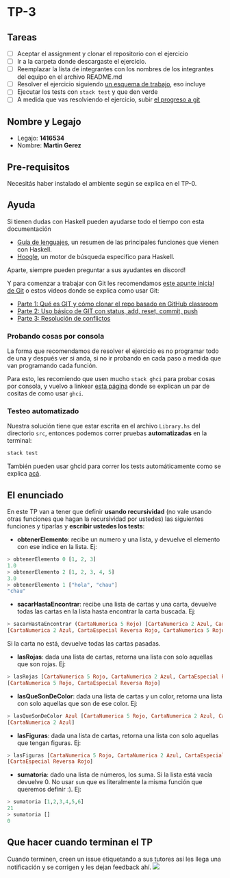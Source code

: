 # TP-3

## Tareas

- [ ] Aceptar el assignment y clonar el repositorio con el ejercicio
- [ ] Ir a la carpeta donde descargaste el ejercicio.
- [ ] Reemplazar la lista de integrantes con los nombres de los integrantes del equipo en el archivo README.md
- [ ] Resolver el ejercicio siguiendo [un esquema de trabajo](https://github.com/pdep-utn/enunciados-miercoles-noche/blob/master/pages/haskell/trabajo.md), eso incluye
- [ ] Ejecutar los tests con `stack test` y que den verde
- [ ] A medida que vas resolviendo el ejercicio, subir [el progreso a git](https://github.com/pdep-utn/enunciados-miercoles-noche/blob/master/pages/git/resolverConflictos.md)

## Nombre y Legajo

- Legajo: **1416534**
- Nombre: **Martin Gerez**

## Pre-requisitos

Necesitás haber instalado el ambiente según se explica en el TP-0.

## Ayuda

Si tienen dudas con Haskell pueden ayudarse todo el tiempo con esta documentación

- [Guía de lenguajes](https://docs.google.com/document/d/1oJ-tyQJoBtJh0kFcsV9wSUpgpopjGtoyhJdPUdjFIJQ/edit?usp=sharing), un resumen de las principales funciones que vienen con Haskell.
- [Hoogle](https://www.haskell.org/hoogle/), un motor de búsqueda específico para Haskell.

Aparte, siempre pueden preguntar a sus ayudantes en discord!

Y para comenzar a trabajar con Git les recomendamos [este apunte inicial de Git](https://docs.google.com/document/d/1ozqfYCwt-37stynmgAd5wJlNOFKWYQeIZoeqXpAEs0I/edit) o estos videos donde se explica como usar Git:
- [Parte 1: Qué es GIT y cómo clonar el repo basado en GitHub classroom](https://www.youtube.com/watch?v=rRKe7l-ZNvM)
- [Parte 2: Uso básico de GIT con status, add, reset, commit, push](https://www.youtube.com/watch?v=OgasfM5qJJE)
- [Parte 3: Resolución de conflictos](https://www.youtube.com/watch?v=sKcN7cWFniw)

### Probando cosas por consola

La forma que recomendamos de resolver el ejercicio es no programar todo de una y después ver si anda, si no ir probando en cada paso a medida que van programando cada función.

Para esto, les recomiendo que usen mucho `stack ghci` para probar cosas por consola, y vuelvo a linkear [esta página](https://github.com/pdep-utn/enunciados-miercoles-noche/blob/master/pages/haskell/trabajo.md#comandos-%C3%BAtiles) donde se explican un par de cositas de como usar `ghci`.

### Testeo automatizado

Nuestra solución tiene que estar escrita en el archivo `Library.hs` del directorio `src`, entonces podemos correr pruebas **automatizadas** en la terminal:

```bash
stack test
```

También pueden usar ghcid para correr los tests automáticamente como se explica [acá](https://github.com/pdepviernestm/2021-clases/blob/main/clase-02/correrTestsMasRapidoConGhcid.md).

## El enunciado

En este TP van a tener que definir **usando recursividad** (no vale usando otras funciones que hagan la recursividad por ustedes) las siguientes funciones y tiparlas y **escribir ustedes los tests**:

- **obtenerElemento**: recibe un numero y una lista, y devuelve el elemento con ese indice en la lista. Ej:
```haskell
> obtenerElemento 0 [1, 2, 3]
1.0
> obtenerElemento 2 [1, 2, 3, 4, 5]
3.0
> obtenerElemento 1 ["hola", "chau"]
"chau"
```

- **sacarHastaEncontrar**: recibe una lista de cartas y una carta, devuelve todas las cartas en la lista hasta encontrar la carta buscada. Ej:
```haskell
> sacarHastaEncontrar (CartaNumerica 5 Rojo) [CartaNumerica 2 Azul, CartaEspecial Reversa Rojo, CartaNumerica 5 Rojo, CartaNumerica 4 Amarillo, CartaNumerica 0 Verde]
[CartaNumerica 2 Azul, CartaEspecial Reversa Rojo, CartaNumerica 5 Rojo]
```
Si la carta no está, devuelve todas las cartas pasadas.

- **lasRojas**: dada una lista de cartas, retorna una lista con solo aquellas que son rojas. Ej:
```haskell
> lasRojas [CartaNumerica 5 Rojo, CartaNumerica 2 Azul, CartaEspecial Reversa Rojo, CartaNumerica 4 Amarillo]
[CartaNumerica 5 Rojo, CartaEspecial Reversa Rojo]
```

- **lasQueSonDeColor**: dada una lista de cartas y un color, retorna una lista con solo aquellas que son de ese color. Ej:
```haskell
> lasQueSonDeColor Azul [CartaNumerica 5 Rojo, CartaNumerica 2 Azul, CartaEspecial Reversa Rojo, CartaNumerica 4 Amarillo]
[CartaNumerica 2 Azul]
```

- **lasFiguras**: dada una lista de cartas, retorna una lista con solo aquellas que tengan figuras. Ej:
```haskell
> lasFiguras [CartaNumerica 5 Rojo, CartaNumerica 2 Azul, CartaEspecial Reversa Rojo, CartaNumerica 4 Amarillo]
[CartaEspecial Reversa Rojo]
```

- **sumatoria**: dado una lista de números, los suma. Si la lista está vacía devuelve 0. No usar `sum` que es literalmente la misma función que queremos definir :). Ej:
```haskell
> sumatoria [1,2,3,4,5,6]
21
> sumatoria []
0
```


## Que hacer cuando terminan el TP

Cuando terminen, creen un issue etiquetando a sus tutores así les llega una notificación y se corrigen y les dejan feedback ahí.
![](https://i.imgur.com/ypeXpBw.gif)
